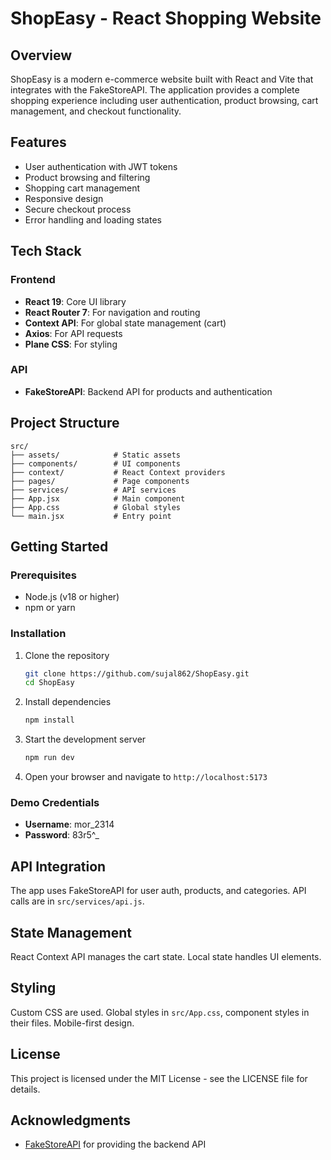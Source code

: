 # ShopEasy - React Shopping Website

## Overview
ShopEasy is a modern e-commerce website built with React and Vite that integrates with the FakeStoreAPI. The application provides a complete shopping experience including user authentication, product browsing, cart management, and checkout functionality.

## Features

- User authentication with JWT tokens
- Product browsing and filtering
- Shopping cart management
- Responsive design
- Secure checkout process
- Error handling and loading states

## Tech Stack

### Frontend
- **React 19**: Core UI library
- **React Router 7**: For navigation and routing
- **Context API**: For global state management (cart)
- **Axios**: For API requests
- **Plane CSS**: For styling

### API
- **FakeStoreAPI**: Backend API for products and authentication

## Project Structure

```
src/
├── assets/            # Static assets
├── components/        # UI components
├── context/           # React Context providers
├── pages/             # Page components
├── services/          # API services
├── App.jsx            # Main component
├── App.css            # Global styles
└── main.jsx           # Entry point
```

## Getting Started

### Prerequisites
- Node.js (v18 or higher)
- npm or yarn

### Installation

1. Clone the repository
   ```bash
   git clone https://github.com/sujal862/ShopEasy.git
   cd ShopEasy
   ```

2. Install dependencies
   ```bash
   npm install
   ```

3. Start the development server
   ```bash
   npm run dev
   ```

4. Open your browser and navigate to `http://localhost:5173`

### Demo Credentials
- **Username**: mor_2314
- **Password**: 83r5^_

## API Integration

The app uses FakeStoreAPI for user auth, products, and categories. API calls are in `src/services/api.js`.

## State Management

React Context API manages the cart state. Local state handles UI elements.

## Styling

Custom CSS are used. Global styles in `src/App.css`, component styles in their files. Mobile-first design.

## License

This project is licensed under the MIT License - see the LICENSE file for details.

## Acknowledgments

- [FakeStoreAPI](https://fakestoreapi.com/) for providing the backend API
